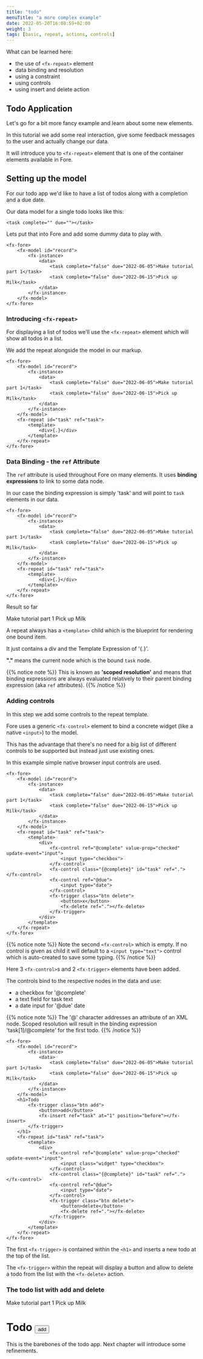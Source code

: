 ```yaml
---
title: "todo"
menuTitle: "a more complex example"
date: 2022-05-20T16:08:59+02:00
weight: 3
tags: [basic, repeat, actions, controls]
---
```


What can be learned here:
* the use of `<fx-repeat>` element
* data binding and resolution
* using a constraint
* using controls
* using insert and delete action

## Todo Application

Let's go for a bit more fancy example and learn about some new elements.

In this tutorial we add some real interaction, give some feedback
messages to the user and actually change our data.

It will introduce you to `<fx-repeat>` element that is one of the container
elements available in Fore.

## Setting up the model

For our todo app we'd like to have a list of todos along with a completion 
and a due date.

Our data model for a single todo looks like this:

```
<task complete="" due=""></task>
```

Lets put that into Fore and add some dummy data to play with.

```
<fx-fore>
    <fx-model id="record">
        <fx-instance>
            <data>
                <task complete="false" due="2022-06-05">Make tutorial part 1</task>
                <task complete="false" due="2022-06-15">Pick up Milk</task>
            </data>
        </fx-instance>
    </fx-model>
</fx-fore>
```

### Introducing `<fx-repeat>`

For displaying a list of todos we'll use the `<fx-repeat>` element
which will show all todos in a list.

We add the repeat alongside the model in our markup.

```
<fx-fore>
    <fx-model id="record">
        <fx-instance>
            <data>
                <task complete="false" due="2022-06-05">Make tutorial part 1</task>
                <task complete="false" due="2022-06-15">Pick up Milk</task>
            </data>
        </fx-instance>
    </fx-model>
    <fx-repeat id="task" ref="task">
        <template>
            <div>{.}</div>
        </template>
    </fx-repeat>
</fx-fore>
```

### Data Binding - the `ref` Attribute

The `ref` attribute is used throughout Fore on many elements. It uses
**binding expressions** to link to some data node.

In our case the binding expression is simply 'task' and will point to `task` elements
in our data.

```
<fx-fore>
    <fx-model id="record">
        <fx-instance>
            <data>
                <task complete="false" due="2022-06-05">Make tutorial part 1</task>
                <task complete="false" due="2022-06-15">Pick up Milk</task>
            </data>
        </fx-instance>
    </fx-model>
    <fx-repeat id="task" ref="task">
        <template>
            <div>{.}</div>
        </template>
    </fx-repeat>
</fx-fore>
```

Result so far

<fx-fore>
    <fx-model id="record">
        <fx-instance>
            <data>
                <task complete="false" due="2022-06-05">Make tutorial part 1</task>
                <task complete="false" due="2022-06-15">Pick up Milk</task>
            </data>
        </fx-instance>
    </fx-model>
    <fx-repeat id="task" ref="task">
        <template>
            <div>{.}</div>
        </template>
    </fx-repeat>
</fx-fore>


A repeat always has a `<template>` child which is the blueprint for rendering
one bound item.

It just contains a div and the Template Expression of '{.}'.

**"."** means the current node which is the bound `task` node.

{{% notice note %}}
This is known as **'scoped resolution'** and means that binding expressions
are always evaluated relatively to their parent binding expression (aka `ref` attributes).
{{% /notice %}}

### Adding controls

In this step we add some controls to the repeat template.

Fore uses a generic `<fx-control>` element to bind a concrete widget (like a native `<input>`) 
to the model.

This has the advantage that there's no need for a big list of different controls
to be supported but instead just use existing ones. 

In this example simple native browser input controls are used.

```
<fx-fore>
    <fx-model id="record">
        <fx-instance>
            <data>
                <task complete="false" due="2022-06-05">Make tutorial part 1</task>
                <task complete="false" due="2022-06-15">Pick up Milk</task>
            </data>
        </fx-instance>
    </fx-model>
    <fx-repeat id="task" ref="task">
        <template>
            <div>
                <fx-control ref="@complete" value-prop="checked" update-event="input">
                    <input type="checkbox">
                </fx-control>
                <fx-control class="{@complete}" id="task" ref="."></fx-control>
                <fx-control ref="@due">
                    <input type="date">
                </fx-control>
                <fx-trigger class="btn delete">
                    <button>x</button>
                    <fx-delete ref="."></fx-delete>
                </fx-trigger>
            </div>
        </template>
    </fx-repeat>
</fx-fore>
```

{{% notice note %}}
Note the second `<fx-control>` which is empty. If no control
is given as child it will default to a `<input type="text">` control which is
auto-created to save some typing.
{{% /notice %}}

Here 3 `<fx-control>`s  and 2 `<fx-trigger>` elements have been added.

The controls bind to the respective nodes in the data and use:
* a checkbox  for '@complete'
* a text field for task text
* a date input for '@due' date

{{% notice note %}}
The '@' character addresses an attribute of an XML node. Scoped resolution
will result in the binding expression 'task[1]/@complete' for the first todo.
{{% /notice %}}

```
<fx-fore>
    <fx-model id="record">
        <fx-instance>
            <data>
                <task complete="false" due="2022-06-05">Make tutorial part 1</task>
                <task complete="false" due="2022-06-15">Pick up Milk</task>
            </data>
        </fx-instance>
    </fx-model>
    <h1>Todo
        <fx-trigger class="btn add">
            <button>add</button>
            <fx-insert ref="task" at="1" position="before"></fx-insert>
        </fx-trigger>
    </h1>
    <fx-repeat id="task" ref="task">
        <template>
            <div>
                <fx-control ref="@complete" value-prop="checked" update-event="input">
                    <input class="widget" type="checkbox">
                </fx-control>
                <fx-control class="{@complete}" id="task" ref="."></fx-control>
                <fx-control ref="@due">
                    <input type="date">
                </fx-control>
                <fx-trigger class="btn delete">
                    <button>delete</button>
                    <fx-delete ref="."></fx-delete>
                </fx-trigger>
            </div>
        </template>
    </fx-repeat>
</fx-fore>
```

The first `<fx-trigger>` is contained within the `<h1>` and inserts
a new todo at the top of the list.

The `<fx-trigger>` within the repeat will display a button and allow to delete a todo from the list
with the `<fx-delete>` action.

### The todo list with add and delete

<fx-fore id="todo">
    <fx-model id="record">
        <fx-instance>
            <data>
                <task complete="false" due="2022-06-05">Make tutorial part 1</task>
                <task complete="false" due="2022-06-15">Pick up Milk</task>
            </data>
        </fx-instance>
    </fx-model>
    <h1>Todo
        <fx-trigger class="btn add">
            <button>add</button>
            <fx-insert ref="task" at="1" position="before"></fx-insert>
        </fx-trigger>
    </h1>
    <fx-repeat id="task" ref="task">
        <template>
            <div>
                <fx-control ref="@complete" value-prop="checked" update-event="input">
                    <input class="widget" type="checkbox">
                </fx-control>
                <fx-control class="{@complete}" id="task" ref="."></fx-control>
                <fx-control ref="@due">
                    <input type="date">
                </fx-control>
                <fx-trigger class="btn delete">
                    <button>delete</button>
                    <fx-delete ref="."></fx-delete>
                </fx-trigger>
            </div>
        </template>
    </fx-repeat>
</fx-fore>

This is the barebones of the todo app.
Next chapter will introduce some refinements.

